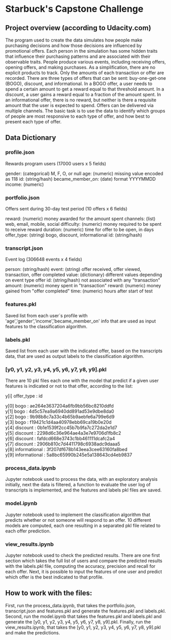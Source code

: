 # Starbuck's Capstone Challenge


## Project overview (according to Udacity.com)
The program used to create the data simulates how people make purchasing decisions and how those decisions are influenced by promotional offers.
Each person in the simulation has some hidden traits that influence their purchasing patterns and are associated with their observable traits. People produce various events, including receiving offers, opening offers, and making purchases.
As a simplification, there are no explicit products to track. Only the amounts of each transaction or offer are recorded.
There are three types of offers that can be sent: buy-one-get-one (BOGO), discount, and informational. In a BOGO offer, a user needs to spend a certain amount to get a reward equal to that threshold amount. In a discount, a user gains a reward equal to a fraction of the amount spent. In an informational offer, there is no reward, but neither is there a requisite amount that the user is expected to spend. Offers can be delivered via multiple channels.
The basic task is to use the data to identify which groups of people are most responsive to each type of offer, and how best to present each type of offer.

## Data Dictionary

### profile.json
Rewards program users (17000 users x 5 fields)

gender: (categorical) M, F, O, or null
age: (numeric) missing value encoded as 118
id: (string/hash)
became_member_on: (date) format YYYYMMDD
income: (numeric)

### portfolio.json
Offers sent during 30-day test period (10 offers x 6 fields)

reward: (numeric) money awarded for the amount spent
channels: (list) web, email, mobile, social
difficulty: (numeric) money required to be spent to receive reward
duration: (numeric) time for offer to be open, in days
offer_type: (string) bogo, discount, informational
id: (string/hash)

### transcript.json
Event log (306648 events x 4 fields)

person: (string/hash)
event: (string) offer received, offer viewed, transaction, offer completed
value: (dictionary) different values depending on event type
offer id: (string/hash) not associated with any "transaction"
amount: (numeric) money spent in "transaction"
reward: (numeric) money gained from "offer completed"
time: (numeric) hours after start of test

### features.pkl
Saved list from each user`s profile with 'age','gender','income','became_member_on' info that are used as input features to the classification algorithm.

### labels.pkl
Saved list from each user with the indicated offer, based on the transcripts data, that are used as output labels to the classification algorithm.

### [y0, y1, y2, y3, y4, y5, y6, y7, y8, y9].pkl
There are 10 pkl files each one with the model that predict if a given user features is indicated or not to that offer, according to the list:

y[i]     offer_type :                    id  

y[0]           bogo : ae264e3637204a6fb9bb56bc8210ddfd   
y[1]           bogo : 4d5c57ea9a6940dd891ad53e9dbe8da0   
y[2]           bogo : 9b98b8c7a33c4b65b9aebfe6a799e6d9   
y[3]           bogo : f19421c1d4aa40978ebb69ca19b0e20d   
y[4]       discount : 0b1e1539f2cc45b7b9fa7c272da2e1d7   
y[5]       discount : 2298d6c36e964ae4a3e7e9706d1fb8c2   
y[6]       discount : fafdcd668e3743c1bb461111dcafc2a4   
y[7]       discount : 2906b810c7d4411798c6938adc9daaa5   
y[8]  informational : 3f207df678b143eea3cee63160fa8bed   
y[9]  informational : 5a8bc65990b245e5a138643cd4eb9837 

### process_data.ipynb
Jupyter notebook used to process the data, with an exploratory analysis initially, next the data is filtered, a function to evaluate the user log of transcripts is implemented, and the features and labels pkl files are saved.

### model.ipynb
Jupyter notebook used to implement the classification algorithm that predicts whether or not someone will respond to an offer. 10 different models are computed, each one resulting in a separated pkl file related to each offer prediction.

### view_results.ipynb
Jupyter notebook used to check the predicted results. There are one first section which takes the full list of users and compare the predicted results with the labels.pkl file, computing the accuracy, precision and recall for each offer. Next, it is possible to input the features of one user and predict which offer is the best indicated to that profile.

## How to work with the files:
First, run the process_data.ipynb, that takes the portfolio.json, transcript.json and features.pkl and generate the features.pkl and labels.pkl.
Second, run the model.ipynb that takes the features.pkl and labels.pkl and generate the [y0, y1, y2, y3, y4, y5, y6, y7, y8, y9].pkl.
Finally, run the view_results.ipynb, that takes the [y0, y1, y2, y3, y4, y5, y6, y7, y8, y9].pkl and make the predictions.

